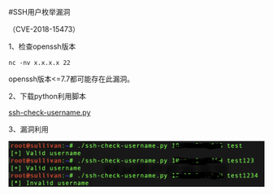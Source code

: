 #SSH用户枚举漏洞

（CVE-2018-15473）

1、检查openssh版本

```
nc -nv x.x.x.x 22
```

openssh版本<=7.7都可能存在此漏洞。

2、下载python利用脚本

[ssh-check-username.py](https://www.openwall.com/lists/oss-security/2018/08/16/1)

3、漏洞利用

![](https://github.com/leadsino/zl/blob/master/image/ssh%E6%9E%9A%E4%B8%BE%E6%BC%8F%E6%B4%9E.png)

